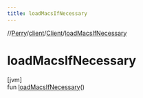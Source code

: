 ```yaml
---
title: loadMacsIfNecessary
---
```

//[Perry](../../../index.html)/[client](../index.html)/[Client](index.html)/[loadMacsIfNecessary](load-macs-if-necessary.html)



# loadMacsIfNecessary



[jvm]\
fun [loadMacsIfNecessary](load-macs-if-necessary.html)()




